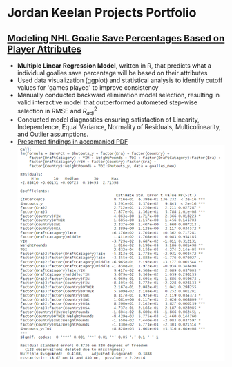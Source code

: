 # Jordan Keelan Projects Portfolio

## [Modeling NHL Goalie Save Percentages Based on Player Attributes](https://github.com/JordanKeelan/NHL_Goalie_Multiple_Linear_Regression)
* **Multiple Linear Regression Model**, written in R, that predicts what a individual goalies save percentage will be based on their attributes
* Used data visualization (ggplot) and statistical analysis to identify cutoff values for 'games played' to improve consistency
* Manually conducted backward elimination model selection, resulting in valid interactive model that outperformed autometed step-wise selection in RMSE and $R^{2}_{adj}$
* Conducted model diagnostics ensuring satisfaction of Linearity, Independence, Equal Variance, Normality of Residuals, Multicolinearity, and Outlier assumptions.
* [Presented findings in accomanied PDF](https://github.com/JordanKeelan/NHL_Goalie_Multiple_Linear_Regression/blob/main/DATA%20603-L02%20Group%201%20Project%20-%20Fall22%20-%20NHL%20Goalies.pdf)
![R Multiple Linear Regression Model Output](https://github.com/JordanKeelan/NHL_Goalie_Multiple_Linear_Regression/blob/main/Model_Output.png?raw=true)

